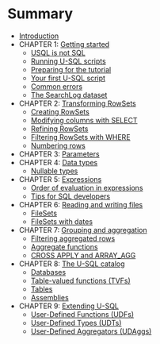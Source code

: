 # Summary 

* [Introduction](README.md)
* CHAPTER 1: [Getting started](ch01/getting-started.md)
  * [USQL is not SQL](ch01/usql-is-not-sql.md) 
  * [Running U-SQL scripts](ch01/running-usql-scripts.md)  
  * [Preparing for the tutorial](ch01/preparing-for-the-tutorial.md)  
  * [Your first U-SQL script](ch01/your-first-usql-script.md)  
  * [Common errors](ch01/common-errors.md)  
  * [The SearchLog dataset](ch01/searchlog-dataset.md)    
* CHAPTER 2: [Transforming RowSets](ch02/transforming-rowsets.md)
  * [Creating RowSets](ch02/creating-rowsets.md)
  * [Modifying columns with SELECT](ch02/modifying-columns-with-select.md)
  * [Refining RowSets](ch02/refining-rowsets.md)
  * [Filtering RowSets with WHERE](ch02/filtering-rowsets-with-where.md)    
  * [Numbering rows](ch02/numbering-rows.md)    
* CHAPTER 3: [Parameters](ch03/declare-parameters.md)
* CHAPTER 4: [Data types](ch04/data-types.md)
  * [Nullable types](ch04/nullable-types.md)
* CHAPTER 5: [Expressions](ch05/expressions.md)
  * [Order of evaluation in expressions](ch05/order-of-evaluation-in-expressions.md)
  * [Tips for SQL developers](ch05/tips-for-sql-developers.md)
* CHAPTER 6: [Reading and writing files](ch06/reading-and-writing-files.md)
  * [FileSets](ch06/filesets.md)
  * [FileSets with dates](ch06/filesets-with-dates.md)
* CHAPTER 7: [Grouping and aggregation](ch07/grouping-and-aggregation.md)
  * [Filtering aggregated rows](ch07/filtering-aggregated-rows.md)
  * [Aggregate functions](ch07/aggregate-functions.md)
  * [CROSS APPLY and ARRAY\_AGG](ch07/cross-apply-and-array_agg.md)
* CHAPTER 8: [The U-SQL catalog](ch08/usql-catalog.md)
  * [Databases](ch08/usql-databases.md)
  * [Table-valued functions \(TVFs\)](ch08/usql-table-valued-functions.md)
  * [Tables](ch08/usql-tables.md)
  * [Assemblies](ch08/assemblies.md)
* CHAPTER 9: [Extending U-SQL](ch09/extending-usql.md)
  * [User-Defined Functions \(UDFs\)](ch09/user-defined-functions.md)
  * [User-Defined Types \(UDTs\)](ch09/user-defined-types.md)
  * [User-Defined Aggregators \(UDAggs\)](ch09/user-defined-aggregators.md)



